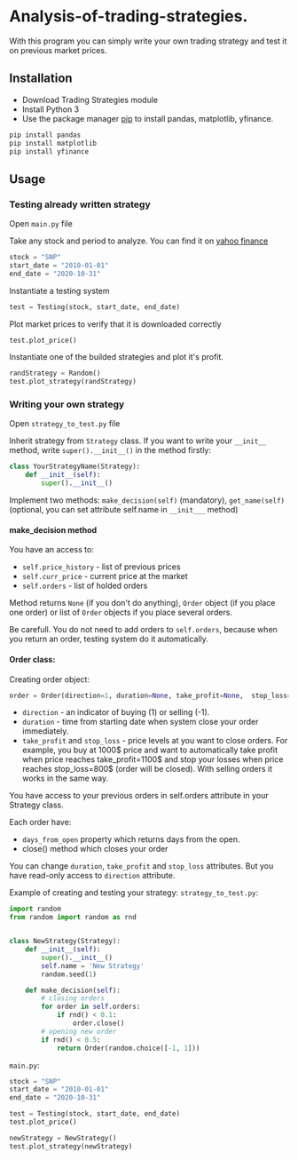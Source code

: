 # Analysis-of-trading-strategies.
With this program you can simply write your own trading strategy and test it on previous market prices.

## Installation
- Download Trading Strategies module
- Install Python 3
- Use the package manager [pip](https://pip.pypa.io/en/stable/) to install pandas, matplotlib, yfinance.

```bash
pip install pandas
pip install matplotlib
pip install yfinance
```
 
## Usage
### Testing already written strategy
Open ```main.py``` file

Take any stock and period to analyze. You can find it on [yahoo finance](https://finance.yahoo.com/)
```python
stock = "SNP"
start_date = "2010-01-01"
end_date = "2020-10-31"
```

Instantiate a testing system
```python
test = Testing(stock, start_date, end_date)
```
Plot market prices to verify that it is downloaded correctly
```python
test.plot_price()
```

Instantiate one of the builded strategies and plot it's profit.
```python
randStrategy = Random()
test.plot_strategy(randStrategy)
```

### Writing your own strategy
Open ```strategy_to_test.py``` file

Inherit strategy from ```Strategy``` class. If you want to write your ```__init__``` method, write ```super().__init__()``` in the method firstly:
```python
class YourStrategyName(Strategy):
    def __init__(self):
        super().__init__()
```

Implement two methods: ```make_decision(self)``` (mandatory), ```get_name(self)``` (optional, you can set attribute self.name in ```__init___``` method)

#### make_decision method
You have an access to:
- ```self.price_history``` - list of previous prices
- ```self.curr_price``` - current price at the market
- ```self.orders``` - list of holded orders

Method returns ```None``` (if you don't do anything), ```Order``` object (if you place one order) or list of ```Order``` objects if you place several orders.

Be carefull. You do not need to add orders to ```self.orders```, because when you return an order, testing system do it automatically.

#### Order class:
Creating order object:
```python
order = Order(direction=1, duration=None, take_profit=None,  stop_loss=None)
```
- ```direction``` - an indicator of buying (1) or selling (-1).
- ```duration``` - time from starting date when system close your order immediately.
- ```take_profit``` and ```stop_loss``` - price levels at you want to close orders. For example, you buy at 1000$ price and want to automatically take profit when price reaches take_profit=1100$ and stop your losses when price reaches stop_loss=800$ (order will be closed). With selling orders it works in the same way.

You have access to your previous orders in self.orders attribute in your Strategy class.

Each order have:
- ```days_from_open``` property which returns days from the open.
- close() method which closes your order

You can change ```duration```, ```take_profit``` and ```stop_loss``` attributes. But you have read-only access to ```direction``` attribute.

Example of creating and testing your strategy:
```strategy_to_test.py```:
```python
import random
from random import random as rnd


class NewStrategy(Strategy):
    def __init__(self):
        super().__init__()
        self.name = 'New Strategy'
        random.seed(1)

    def make_decision(self):
        # closing orders
        for order in self.orders:
            if rnd() < 0.1:
                order.close()
        # opening new order
        if rnd() < 0.5:
            return Order(random.choice([-1, 1]))
```
```main.py```:
```python
stock = "SNP"
start_date = "2010-01-01"
end_date = "2020-10-31"

test = Testing(stock, start_date, end_date)
test.plot_price()

newStrategy = NewStrategy()
test.plot_strategy(newStrategy)
```

